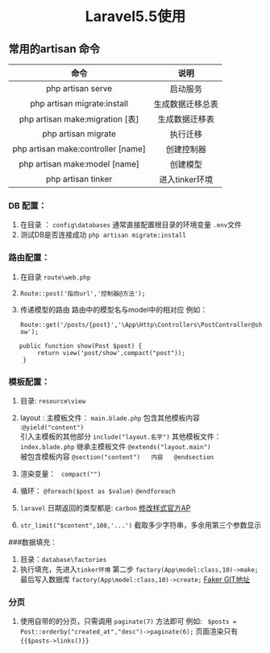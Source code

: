 # <p align="center"> Laravel5.5使用</p>
## 常用的artisan 命令

|    命令                              | 说明                |
|:--------:                           | :--:                |
| php artisan serve                   | 启动服务             |
| php artisan migrate:install         | 生成数据迁移总表      |
| php artisan make:migration  [表]    | 生成数据迁移表        |
| php artisan migrate                 | 执行迁移             |
| php artisan make:controller [name]  | 创建控制器           |
| php artisan make:model  	  [name]  | 创建模型             |
| php artisan tinker                  | 进入tinker环境       |

### DB 配置：

1. 在目录 ： `config\databases`
    通常直接配置根目录的环境变量  `.env`文件
2. 测试DB是否连接成功  `php artisan migrate:install`

### 路由配置：

1. 在目录  `route\web.php`
2. `Route::post('指向url','控制器@方法');`
3. 传递模型的路由 路由中的模型名与model中的相对应
    例如：

    `Route::get('/posts/{post}','\App\Http\Controllers\PostController@show');`

```
   public function show(Post $post) {
        return view('post/show',compact("post"));
    }
```

###  模板配置：
1. 目录: `resource\view`
2. layout :
   主模板文件： `main.blade.php`  包含其他模板内容 :`@yield("content")`   
                          引入主模板的其他部分 `include("layout.名字")` 
   其他模板文件： `index.blade.php`  继承主模板文件 `@extends("layout.main")`          
                              被包含模板内容 `@section("content")   内容   @endsection` 
3. 渲染变量：  ` compact("")`
4.   循环：  `@foreach($post as $value)`  `@endforeach`
5. `laravel`  日期返回的类型都是:  `carbon` 
 [ 修改样式官方AP](https://carbon.nesbot.com/docs/)

6.  `str_limit("$content",100,'...')` 截取多少字符串，多余用第三个参数显示

###数据填充：
1. 目录：`database\factories`
2. 执行填充，先进入`tinker环境`   第二步  `factory(App\model:class,10)->make;`
   最后写入数据库  `factory(App\model:class,10)->create;` 
[Faker GIT地址](https://github.com/fzaninotto/Faker)

###    分页
1. 使用自带的的分页，只需调用 `paginate(7)` 方法即可
    例如:   ` $posts = Post::orderby("created_at","desc")->paginate(6);`
    页面渲染只有  `{{$posts->links()}}`                 